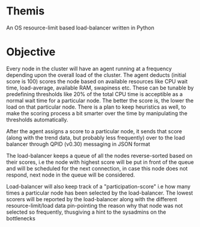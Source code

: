 Themis
======

An OS resource-limit based load-balancer written in Python

Objective
=========

Every node in the cluster will have an agent running at a frequency depending upon the overall load of the cluster. The agent deducts (initial score is 100) scores the node based on available resources like CPU wait time, load-average, available RAM, swapiness etc. These can be tunable by predefining thresholds like 20% of the total CPU time is acceptible as a normal wait time for a particular node. The better the score is, the lower the load on that particular node. There is a plan to keep heuristics as well, to make the scoring process a bit smarter over the time by manipulating the thresholds automatically.

After the agent assigns a score to a particular node, it sends that score (along with the trend data, but probably less frequently) over to the load balancer through QPID (v0.30) messaging in JSON format

The load-balancer keeps a queue of all the nodes reverse-sorted based on their scores, i.e the node with highest score will be put in front of the queue and will be scheduled for the next connection, in case this node does not respond, next node in the queue will be considered.

Load-balancer will also keep track of a "participation-score" i.e how many times a particular node has been selected by the load-balancer. The lowest scorers will be reported by the load-balancer along with the different resource-limit/load data pin-pointing the reason why that node was not selected so frequently, thusgiving a hint to the sysadmins on the bottlenecks
